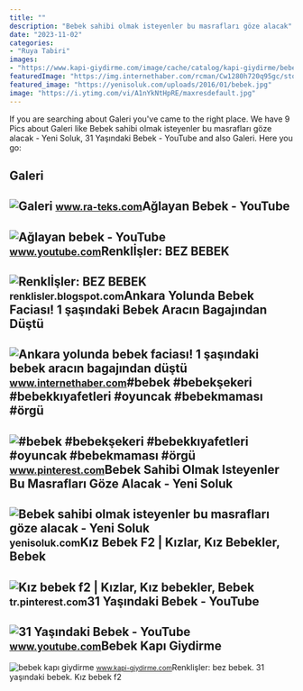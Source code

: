 ```yaml
---
title: ""
description: "Bebek sahibi olmak isteyenler bu masrafları göze alacak"
date: "2023-11-02"
categories:
- "Ruya Tabiri"
images:
- "https://www.kapi-giydirme.com/image/cache/catalog/kapi-giydirme/bebek/5eaf16e61263-1200x1200.jpg"
featuredImage: "https://img.internethaber.com/rcman/Cw1280h720q95gc/storage/files/images/2022/07/20/bebek-BlQW_cover.jpg"
featured_image: "https://yenisoluk.com/uploads/2016/01/bebek.jpg"
image: "https://i.ytimg.com/vi/A1nYkNtHpRE/maxresdefault.jpg"
---
```


If you are searching about Galeri you've came to the right place. We have 9 Pics about Galeri like Bebek sahibi olmak isteyenler bu masrafları göze alacak - Yeni Soluk, 31 Yaşındaki Bebek - YouTube and also Galeri. Here you go:

Galeri
------

 ![Galeri](https://www.ra-teks.com/assets/images/galeri/big/MTYwY2EyMmY1NjAzNDk.jpg) <small>www.ra-teks.com</small>Ağlayan Bebek - YouTube
-----------------------

 ![Ağlayan bebek - YouTube](https://i.ytimg.com/vi/Ld9xSJOsSy0/maxresdefault.jpg) <small>www.youtube.com</small>Renklİşler: BEZ BEBEK
---------------------

 ![Renklİşler: BEZ BEBEK](https://1.bp.blogspot.com/-oyhANPawF-I/Wnx7H9PRloI/AAAAAAAAA-g/lneYFeXnEd04LzgdH6QiSoy-DwNJsg1xgCLcBGAs/s1600/SMCV0351.jpg) <small>renklisler.blogspot.com</small>Ankara Yolunda Bebek Faciası! 1 şaşındaki Bebek Aracın Bagajından Düştü
-----------------------------------------------------------------------

 ![Ankara yolunda bebek faciası! 1 şaşındaki bebek aracın bagajından düştü](https://img.internethaber.com/rcman/Cw1280h720q95gc/storage/files/images/2022/07/20/bebek-BlQW_cover.jpg) <small>www.internethaber.com</small>\#bebek #bebekşekeri #bebekkıyafetleri #oyuncak #bebekmaması #örgü
------------------------------------------------------------------

 ![#bebek #bebekşekeri #bebekkıyafetleri #oyuncak #bebekmaması #örgü](https://i.pinimg.com/736x/e4/ea/54/e4ea54c6512bf64df677b8a84f603a32.jpg) <small>www.pinterest.com</small>Bebek Sahibi Olmak Isteyenler Bu Masrafları Göze Alacak - Yeni Soluk
--------------------------------------------------------------------

 ![Bebek sahibi olmak isteyenler bu masrafları göze alacak - Yeni Soluk](https://yenisoluk.com/uploads/2016/01/bebek.jpg) <small>yenisoluk.com</small>Kız Bebek F2 | Kızlar, Kız Bebekler, Bebek
------------------------------------------

 ![Kız bebek f2 | Kızlar, Kız bebekler, Bebek](https://i.pinimg.com/736x/91/ae/2d/91ae2d95a7204964fe1d157eb0efebc3.jpg) <small>tr.pinterest.com</small>31 Yaşındaki Bebek - YouTube
----------------------------

 ![31 Yaşındaki Bebek - YouTube](https://i.ytimg.com/vi/A1nYkNtHpRE/maxresdefault.jpg) <small>www.youtube.com</small>Bebek Kapı Giydirme
-------------------

 ![bebek kapı giydirme](https://www.kapi-giydirme.com/image/cache/catalog/kapi-giydirme/bebek/5eaf16e61263-1200x1200.jpg) <small>www.kapi-giydirme.com</small>Renkli̇şler: bez bebek. 31 yaşındaki bebek. Kız bebek f2
